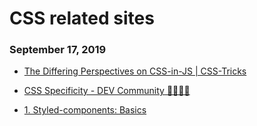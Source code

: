 # CSS related sites

### September 17, 2019  
- [The Differing Perspectives on CSS-in-JS | CSS-Tricks](https://css-tricks.com/the-differing-perspectives-on-css-in-js/) 

- [CSS Specificity - DEV Community 👩‍💻👨‍💻](https://dev.to/emmawedekind/css-specificity-1kca) 

- [1. Styled-components: Basics](https://www.styled-components.com/docs/basics) 